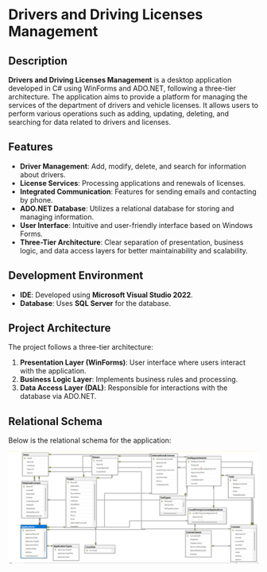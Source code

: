 # Drivers and Driving Licenses Management 

## Description
**Drivers and Driving Licenses Management** is a desktop application developed in C# using WinForms and ADO.NET, following a three-tier architecture. The application aims to provide a platform for managing the services of the department of drivers and vehicle licenses. It allows users to perform various operations such as adding, updating, deleting, and searching for data related to drivers and licenses.

## Features
- **Driver Management**: Add, modify, delete, and search for information about drivers.
- **License Services**: Processing applications and renewals of licenses.
- **Integrated Communication**: Features for sending emails and contacting by phone.
- **ADO.NET Database**: Utilizes a relational database for storing and managing information.
- **User Interface**: Intuitive and user-friendly interface based on Windows Forms.
- **Three-Tier Architecture**: Clear separation of presentation, business logic, and data access layers for better maintainability and scalability.

## Development Environment
- **IDE**: Developed using **Microsoft Visual Studio 2022**.
- **Database**: Uses **SQL Server** for the database.

## Project Architecture
The project follows a three-tier architecture:
1. **Presentation Layer (WinForms)**: User interface where users interact with the application.
2. **Business Logic Layer**: Implements business rules and processing.
3. **Data Access Layer (DAL)**: Responsible for interactions with the database via ADO.NET.

## Relational Schema
Below is the relational schema for the application:

![Relational Schema](./DVLDDiagramme.png)  
